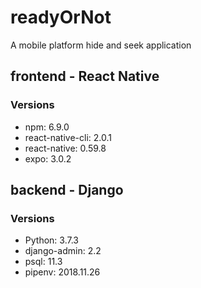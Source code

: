 # readyOrNot
A mobile platform hide and seek application 

## frontend - React Native
### Versions
* npm: 6.9.0
* react-native-cli: 2.0.1
* react-native: 0.59.8
* expo: 3.0.2

## backend - Django
### Versions
* Python: 3.7.3
* django-admin: 2.2
* psql: 11.3
* pipenv: 2018.11.26

